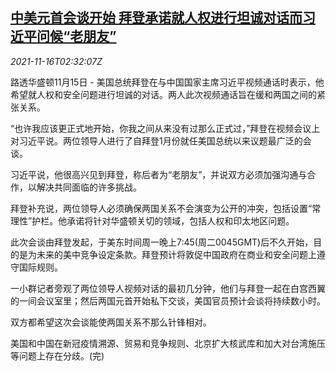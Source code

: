 <!--1637031662000-->
[中美元首会谈开始 拜登承诺就人权进行坦诚对话而习近平问候“老朋友”](https://cn.reuters.com/article/us-china-online-summit-1116-idCNKBS2I107B)
------

<div><i>2021-11-16T02:32:07Z</i></div><p>路透华盛顿11月15日 - 美国总统拜登在与中国国家主席习近平视频通话时表示，他希望就人权和安全问题进行坦诚的对话。两人此次视频通话旨在缓和两国之间的紧张关系。</p><p>“也许我应该更正式地开始，你我之间从来没有过那么正式过，”拜登在视频会议上对习近平说。两位领导人进行了自拜登1月份就任美国总统以来议题最广泛的会谈。</p><p>习近平说，他很高兴见到拜登，称后者为“老朋友”，并说双方必须加强沟通与合作，以解决共同面临的许多挑战。</p><p>拜登补充说，两位领导人必须确保两国关系不会演变为公开的冲突，包括设置“常理性”护栏。他承诺将针对华盛顿关切的领域，包括人权和印太地区问题。</p><p>此次会谈由拜登发起，于美东时间周一晚上7:45(周二0045GMT)后不久开始，目的是为未来的美中竞争设定条款。拜登预计将敦促中国政府在商业和安全问题上遵守国际规则。</p><p>一小群记者旁观了两位领导人视频对话的最初几分钟，他们与拜登一起在白宫西翼的一间会议室里；然后两国元首开始私下交谈，美国官员预计会谈将持续数小时。</p><p>双方都希望这次会谈能使两国关系不那么针锋相对。</p><p>美国和中国在新冠疫情溯源、贸易和竞争规则、北京扩大核武库和加大对台湾施压等问题上存在分歧。(完)</p>
